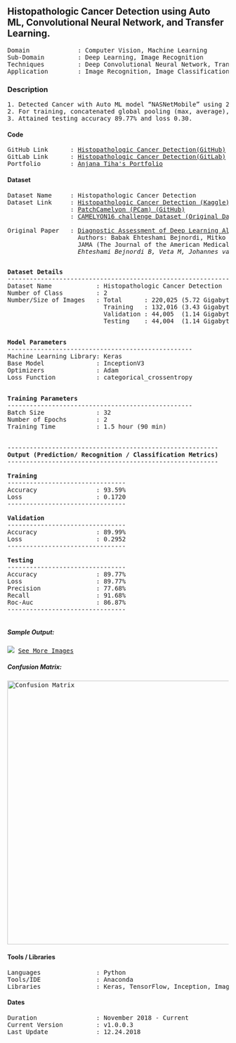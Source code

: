 ## Histopathologic Cancer Detection using Auto ML, Convolutional Neural Network, and Transfer Learning.                                       
<pre>
Domain             : Computer Vision, Machine Learning
Sub-Domain         : Deep Learning, Image Recognition
Techniques         : Deep Convolutional Neural Network, Transfer Learning, ImageNet, Auto ML, NASNetMobile
Application        : Image Recognition, Image Classification, Medical Imaging
</pre>

### Description
<pre>
1. Detected Cancer with Auto ML model “NASNetMobile” using 250000+(6.5GB) cancer cell images.
2. For training, concatenated global pooling (max, average), dropout and dense layers to the output layer for final output.
3. Attained testing accuracy 89.77% and loss 0.30.
</pre>

#### Code
<pre>
GitHub Link      : <a href=https://github.com/anjanatiha/Histopathologic-Cancer-Detection>Histopathologic Cancer Detection(GitHub)</a>
GitLab Link      : <a href=https://gitlab.com/anjanatiha/Histopathologic-Cancer-Detection>Histopathologic Cancer Detection(GitLab)</a>
Portfolio        : <a href=https://anjanatiha.wixsite.com/website>Anjana Tiha's Portfolio</a>
</pre>

#### Dataset
<pre>
Dataset Name     : Histopathologic Cancer Detection
Dataset Link     : <a href=https://www.kaggle.com/c/histopathologic-cancer-detection>Histopathologic Cancer Detection (Kaggle)</a>
                 : <a href=https://github.com/basveeling/pcam>PatchCamelyon (PCam) (GitHub)</a>
                 : <a href=https://camelyon16.grand-challenge.org/Data/>CAMELYON16 challenge Dataset (Original Dataset)</a>
                 
Original Paper   : <a href=https://jamanetwork.com/journals/jama/fullarticle/2665774>Diagnostic Assessment of Deep Learning Algorithms for Detection of Lymph Node Metastases in Women With Breast Cancer </a> 
                   Authors: Babak Ehteshami Bejnordi, Mitko Veta, Paul Johannes van Diest 
                   JAMA (The Journal of the American Medical Association)
                   <cite>Ehteshami Bejnordi B, Veta M, Johannes van Diest P, et al. Diagnostic Assessment of Deep Learning Algorithms for Detection of Lymph Node Metastases in Women With Breast Cancer. JAMA. 2017;318(22):2199–2210. doi:10.1001/jama.2017.14585</cite>
                   </pre>

<pre>
<b>Dataset Details</b>
--------------------------------------------------------------------
Dataset Name            : Histopathologic Cancer Detection
Number of Class         : 2
Number/Size of Images   : Total      : 220,025 (5.72 Gigabyte (GB))
                          Training   : 132,016 (3.43 Gigabyte (GB))
                          Validation : 44,005  (1.14 Gigabyte (GB))
                          Testing    : 44,004  (1.14 Gigabyte (GB))


<b>Model Parameters</b>
--------------------------------------------------
Machine Learning Library: Keras
Base Model              : InceptionV3
Optimizers              : Adam
Loss Function           : categorical_crossentropy


<b>Training Parameters</b>
--------------------------------------------------
Batch Size              : 32
Number of Epochs        : 2
Training Time           : 1.5 hour (90 min)


---------------------------------------------------------
<b>Output (Prediction/ Recognition / Classification Metrics)</b>
---------------------------------------------------------

<b>Training</b>
--------------------------------
Accuracy                : 93.59%
Loss                    : 0.1720
--------------------------------

<b>Validation</b>
--------------------------------
Accuracy                : 89.99%
Loss                    : 0.2952
--------------------------------

<b>Testing</b>
--------------------------------
Accuracy                : 89.77%
Loss                    : 89.77%
Precision               : 77.68%
Recall                  : 91.68%
Roc-Auc                 : 86.87%
--------------------------------

</pre>

##### Sample Output: 
<kbd>
<img src=https://github.com/anjanatiha/Histopathologic-Cancer-Detection/blob/master/demo/sample/sample.png>
</kbd>

<kbd>
<a href=https://github.com/anjanatiha/Histopathologic-Cancer-Detection/blob/master/demo/images/result.png>See More Images</a>
</kbd>

##### Confusion Matrix: 
<kbd>
<img src=https://github.com/anjanatiha/Histopathologic-Cancer-Detection/blob/master/demo/report/CM.png alt="Confusion Matrix" width=800px height=600px>
</kbd>

#### Tools / Libraries
<pre>
Languages               : Python
Tools/IDE               : Anaconda
Libraries               : Keras, TensorFlow, Inception, ImageNet
</pre>

#### Dates
<pre>
Duration                : November 2018 - Current
Current Version         : v1.0.0.3
Last Update             : 12.24.2018
</pre>
